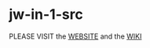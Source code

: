 # jw-in-1-src
 
PLEASE VISIT the [WEBSITE](https://www.jw-in-1.com) and the [WIKI](https://github.com/jw-in-1-Team/jw-in-1-src/wiki)
